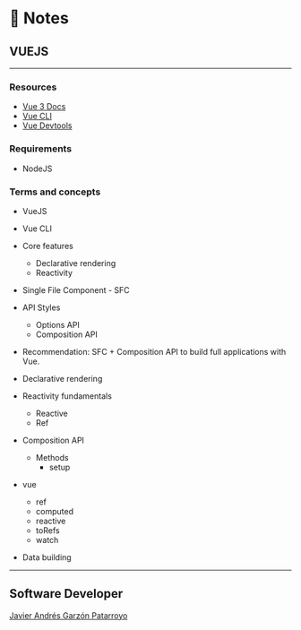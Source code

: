 # :memo: Notes
## VUEJS
- - -
### Resources
* [Vue 3 Docs](https://vuejs.org/guide/introduction.html)
* [Vue CLI](https://cli.vuejs.org/)
* [Vue Devtools](https://devtools.vuejs.org/)
### Requirements
* NodeJS
### Terms and concepts
* VueJS
* Vue CLI
* Core features
  - Declarative rendering
  - Reactivity
* Single File Component - SFC
* API Styles
  - Options API
  - Composition API
* Recommendation: SFC + Composition API to build full applications with Vue.
* Declarative rendering
* Reactivity fundamentals
  - Reactive
  - Ref

* Composition API
  * Methods
    - setup

* vue
  - ref
  - computed
  - reactive
  - toRefs
  - watch

* Data building

- - -
## Software Developer
[Javier Andrés Garzón Patarroyo](https://javierandres.dev)
